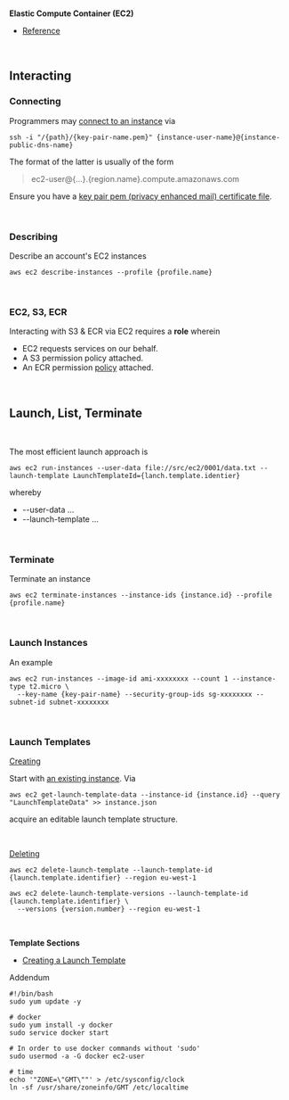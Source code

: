 <br>

**Elastic Compute Container (EC2)**

* [Reference](https://docs.aws.amazon.com/cli/latest/userguide/cli-services-ec2-instances.html)

<br>

## Interacting

### Connecting

<span style="margin-bottom:5px; margin-top:1px; color:#ffffff"></span>

Programmers may [connect to an instance](https://docs.aws.amazon.com/AWSEC2/latest/UserGuide/connect-linux-inst-ssh.html) via

```shell
ssh -i "/{path}/{key-pair-name.pem}" {instance-user-name}@{instance-public-dns-name}
```

The format of the latter is usually of the form

> ec2-user@{...}.{region.name}.compute.amazonaws.com

Ensure you have a [key pair pem (privacy enhanced mail) certificate file](https://docs.aws.amazon.com/AWSEC2/latest/UserGuide/ec2-key-pairs.html).

<br>

### Describing

Describe an account's EC2 instances

```shell
aws ec2 describe-instances --profile {profile.name}
```

<br>

### EC2, S3, ECR

Interacting with S3 & ECR via EC2 requires a **role** wherein

* EC2 requests services on our behalf.
* A S3 permission policy attached.
* An ECR permission [policy](https://docs.aws.amazon.com/AmazonECR/latest/userguide/security-iam-awsmanpol.html) attached.

<br>

## Launch, List, Terminate

<br>


The most efficient launch approach is

```shell
aws ec2 run-instances --user-data file://src/ec2/0001/data.txt --launch-template LaunchTemplateId={lanch.template.identier}
```

whereby

* --user-data ...
* --launch-template ...

<br>

### Terminate

Terminate an instance

```shell
aws ec2 terminate-instances --instance-ids {instance.id} --profile {profile.name}
```

<br>

### Launch Instances

An example

```shell
aws ec2 run-instances --image-id ami-xxxxxxxx --count 1 --instance-type t2.micro \
  --key-name {key-pair-name} --security-group-ids sg-xxxxxxxx --subnet-id subnet-xxxxxxxx
```


<br>

### Launch Templates

[Creating](docs.aws.amazon.com/AWSEC2/latest/UserGuide/create-launch-template.html)

Start with [an existing instance](https://docs.aws.amazon.com/AWSEC2/latest/UserGuide/create-launch-template.html#create-launch-template-from-instance).  Via

```shell
aws ec2 get-launch-template-data --instance-id {instance.id} --query "LaunchTemplateData" >> instance.json
```

acquire an editable launch template structure.

<br>

[Deleting](https://docs.aws.amazon.com/AWSEC2/latest/UserGuide/delete-launch-template.html)

```shell
aws ec2 delete-launch-template --launch-template-id {launch.template.identifier} --region eu-west-1
```

```shell
aws ec2 delete-launch-template-versions --launch-template-id {launch.template.identifier} \
  --versions {version.number} --region eu-west-1
```
<br>

**Template Sections**

* [Creating a Launch Template](https://docs.aws.amazon.com/AWSEC2/latest/UserGuide/create-launch-template.html)

Addendum

```shell
#!/bin/bash
sudo yum update -y

# docker
sudo yum install -y docker
sudo service docker start

# In order to use docker commands without 'sudo'
sudo usermod -a -G docker ec2-user

# time
echo '"ZONE=\"GMT\""' > /etc/sysconfig/clock
ln -sf /usr/share/zoneinfo/GMT /etc/localtime
```

<br>
<br>

<br>
<br>

<br>
<br>

<br>
<br>
